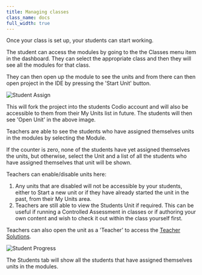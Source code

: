 ```yaml
---
title: Managing classes
class_name: docs
full_width: true
---
```


Once your class is set up, your students can start working.

The student can access the modules by going to the the Classes menu item in the dashboard. They can select the appropriate class and then they will see all the modules for that class. 

They can then open up the module to see the units and from there can then open project in the IDE by pressing the 'Start Unit' button.

![Student Assign](/img/docs/class_start.png)

This will fork the project into the students Codio account and will also be accessible to them from their My Units list in future. The students will then see 'Open Unit' in the above image.

Teachers are able to see the students who have assigned themselves units in the modules by selecting the Module.

If the counter is zero, none of the students have yet assigned themselves the units, but otherwise, select the Unit and a list of all the students who have assigned themselves that unit will be shown.

Teachers can enable/disable units here:

1. Any units that are disabled will not be accessible by your students, either to Start a new unit or if they have already started the unit in the past, from their My Units area. 
1. Teachers are still able to view the Students Unit if required. This can be useful if running a Controlled Assessment in  classes or if authoring your own content and wish to check it out within the class yourself first. 

Teachers can also open the unit as a 'Teacher' to access the [Teacher Solutions](/docs/teacher/special/tsolutions/).

![Student Progress](/img/docs/student_progress.png)

The Students tab will show all the students that have assigned themselves units in the modules.